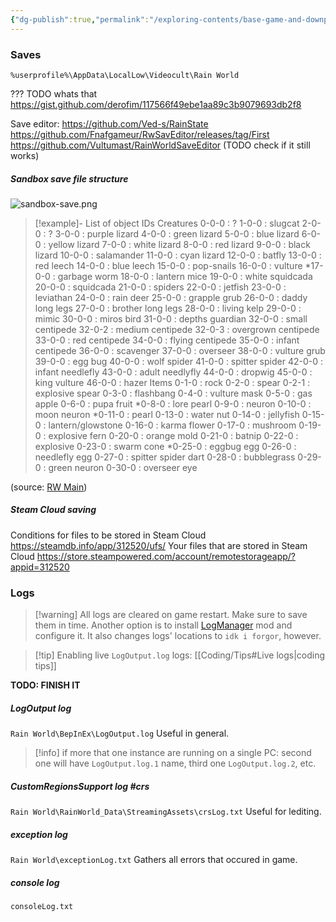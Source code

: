 ```yaml
---
{"dg-publish":true,"permalink":"/exploring-contents/base-game-and-downpour/technical-files/"}
---
```


### Saves
`%userprofile%\AppData\LocalLow\Videocult\Rain World`

??? TODO whats that
https://gist.github.com/derofim/117566f49ebe1aa89c3b9079693db2f8

Save editor: https://github.com/Ved-s/RainState
https://github.com/Fnafgameur/RwSavEditor/releases/tag/First
https://github.com/Vultumast/RainWorldSaveEditor
(TODO check if it still works)

##### Sandbox save file structure
![sandbox-save.png](/img/user/pics/sandbox-save.png)

> [!example]- List of object IDs
> Creatures
> 0-0-0 : ? 
> 1-0-0 : slugcat 
> 2-0-0 : ? 
> 3-0-0 : purple lizard 
> 4-0-0 : green lizard 
> 5-0-0 : blue lizard 
> 6-0-0 : yellow lizard 
> 7-0-0 : white lizard 
> 8-0-0 : red lizard 
> 9-0-0 : black lizard 
> 10-0-0 : salamander 
> 11-0-0 : cyan lizard 
> 12-0-0 : batfly 
> 13-0-0 : red leech 
> 14-0-0 : blue leech 
> 15-0-0 : pop-snails 
> 16-0-0 : vulture 
> \*17-0-0 : garbage worm 
> 18-0-0 : lantern mice 
> 19-0-0 : white squidcada 
> 20-0-0 : squidcada 
> 21-0-0 : spiders 
> 22-0-0 : jetfish 
> 23-0-0 : leviathan 
> 24-0-0 : rain deer 
> 25-0-0 : grapple grub 
> 26-0-0 : daddy long legs 
> 27-0-0 : brother long legs 
> 28-0-0 : living kelp 
> 29-0-0 : mimic 
> 30-0-0 : miros bird 
> 31-0-0 : depths guardian 
> 32-0-0 : small centipede 
> 32-0-2 : medium centipede 
> 32-0-3 : overgrown centipede 
> 33-0-0 : red centipede 
> 34-0-0 : flying centipede 
> 35-0-0 : infant centipede 
> 36-0-0 : scavenger 
> 37-0-0 : overseer 
> 38-0-0 : vulture grub 
> 39-0-0 : egg bug 
> 40-0-0 : wolf spider 
> 41-0-0 : spitter spider 
> 42-0-0 : infant needlefly 
> 43-0-0 : adult needlyfly 
> 44-0-0 : dropwig 
> 45-0-0 : king vulture 
> 46-0-0 : hazer 
> Items 
> 0-1-0 : rock 
> 0-2-0 : spear 
> 0-2-1 : explosive spear 
> 0-3-0 : flashbang 
> 0-4-0 : vulture mask 
> 0-5-0 : gas apple 
> 0-6-0 : pupa fruit 
> \*0-8-0 : lore pearl 
> 0-9-0 : neuron 
> 0-10-0 : moon neuron 
> \*0-11-0 : pearl 
> 0-13-0 : water nut 
> 0-14-0 : jellyfish 
> 0-15-0 : lantern/glowstone 
> 0-16-0 : karma flower 
> 0-17-0 : mushroom 
> 0-19-0 : explosive fern 
> 0-20-0 : orange mold 
> 0-21-0 : batnip 
> 0-22-0 : explosive 
> 0-23-0 : swarm cone 
> \*0-25-0 : eggbug egg 
> 0-26-0 : needlefly egg 
> 0-27-0 : spitter spider dart
> 0-28-0 : bubblegrass 
> 0-29-0 : green neuron 
> 0-30-0 : overseer eye

(source: [RW Main](https://discord.com/channels/291184728944410624/296133304632213504/505218239853363200))
##### Steam Cloud saving
Conditions for files to be stored in Steam Cloud
https://steamdb.info/app/312520/ufs/
Your files that are stored in Steam Cloud
https://store.steampowered.com/account/remotestorageapp/?appid=312520

### Logs

> [!warning] All logs are cleared on game restart. Make sure to save them in time.
> Another option is to install [LogManager](https://steamcommunity.com/sharedfiles/filedetails/?id=3138158069) mod and configure it. It also changes logs' locations to `idk i forgor`, however.

> [!tip] Enabling live `LogOutput.log` logs: [[Coding/Tips#Live logs\|coding tips]]

**TODO: FINISH IT**
##### LogOutput log
`Rain World\BepInEx\LogOutput.log`
Useful in general.
> [!info] if more that one instance are running on a single PC:
> second one will have `LogOutput.log.1` name, third one `LogOutput.log.2`, etc. 
##### CustomRegionsSupport log #crs 
`Rain World\RainWorld_Data\StreamingAssets\crsLog.txt`
Useful for lediting.
##### exception log
`Rain World\exceptionLog.txt`
Gathers all errors that occured in game. 
##### console log
`consoleLog.txt`